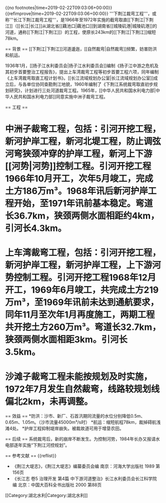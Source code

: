 {{no footnotes|time=2019-02-22T09:03:06+00:00}}
{{refimprove|time=2019-02-22T09:03:06+00:00}}
'''下荆江裁弯工程'''，或称'''长江下荆江裁弯工程'''，是1966年至1972年实施的截弯取直[[下荆江|下荆江]]（[[长江|长江]]从湖北省[[藕池口|藕池口]]到湖南省[[城陵矶港|城陵矶港]]的河道，通称[[下荆江|下荆江]]）的工程，使原长243km的[[下荆江|下荆江]]缩短78km。

== 背景 ==
[[下荆江|下荆江]]河道逶迤，[[自然裁弯|自然裁弯]]频繁，妨害防洪和航运。

1936年1月，[[扬子江水利委员会|扬子江水利委员会]]编制《扬子江中游之危机及其初步首要整治工程报告》，提出上车湾裁弯工程等初步首要工程六项，同年编制《上车湾裁弯取直工程计划书》。[[长江流域规划办公室|长江流域规划办公室]]成立后，与各单位协同查勘荆江地貌，1960年编制了《下荆江系统裁弯取直初步规划研究》，计划进行三处河道裁弯工程。1965年，[[中华人民共和国水利电力部|中华人民共和国水利电力部]]同意实施中洲子裁弯工程。

== 工程 ==
# 中洲子裁弯工程，包括：引河开挖工程，新河护岸工程，新河北堤工程，防止调弦河弯狭颈冲穿的护岸工程，新河上下游[[河势|河势]]控制工程。引河开挖工程1966年10月开工，次年5月竣工，完成土方186万m³。1968年讯后新河护岸工程开始，至1971年讯前基本稳定。弯道长36.7km，狭颈两侧水面相距约4km，引河长4.3km。
# 上车湾裁弯工程，包括：引河开挖工程，新河护岸工程，新河护岸工程，上下游河势控制工程。引河开挖工程1968年12月开工，1969年6月竣工，共完成土方219万m³，至1969年讯前未达到通航要求，同年11月至次年1月再度施工，两期工程共开挖土方260万m³。弯道长32.7km，狭颈两侧水面相距3km。引河长3.5km。
# 沙滩子裁弯工程未能按规划及时实施，1972年7月发生自然裁弯，线路较规划线偏北2km，未再调整。

== 效益 ==
*防洪：沙市、新厂、石首汛期同流量的水位分别降低0.5m、0.65m、1.05m。（沙市流量45000m³/s时）
*航运：缩短航程78km，裁掉碍航浅滩4处。
*护岸工程抑制堤岸崩失。被裁故道可用于增垦农田。

== 后续 ==
系统裁弯后，新的崩岸不断发生。为控制河势，1984年长办又报请水电部逐年实施“下荆江河控规划”。

== 参考文献 ==
{{reflist}}
* 《荆江大堤志》，《荆江大堤志》编纂委员会编 南京：河海大学出版社 1989 第156页
* 《长江志 卷5 治理开发 第4篇 中下游河道整治》长江水利委员会长江科学院编 北京：中国大百科全书出版社 2000 第88页

[[Category:湖北水利|Category:湖北水利]]